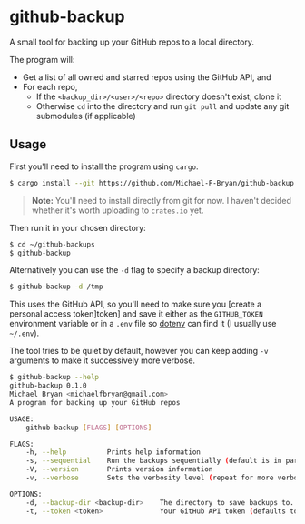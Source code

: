 # github-backup
A small tool for backing up your GitHub repos to a local directory.

The program will:

- Get a list of all owned and starred repos using the GitHub API, and
- For each repo,
  - If the `<backup_dir>/<user>/<repo>` directory doesn't exist, clone it
  - Otherwise `cd` into the directory and run `git pull` and update any
    git submodules (if applicable)


## Usage

First you'll need to install the program using `cargo`.

```bash
$ cargo install --git https://github.com/Michael-F-Bryan/github-backup
```

> **Note:** You'll need to install directly from git for now. I haven't
> decided whether it's worth uploading to `crates.io` yet.

Then run it in your chosen directory:

```bash
$ cd ~/github-backups
$ github-backup
```

Alternatively you can use the `-d` flag to specify a backup directory:

```bash
$ github-backup -d /tmp
```

This uses the GitHub API, so you'll need to make sure you [create a personal
access token]token] and save it either as the `GITHUB_TOKEN` environment 
variable or in a `.env` file so [dotenv] can find it (I usually use `~/.env`).

The tool tries to be quiet by default, however you can keep adding `-v` 
arguments to make it successively more verbose.


```bash
$ github-backup --help
github-backup 0.1.0
Michael Bryan <michaelfbryan@gmail.com>
A program for backing up your GitHub repos

USAGE:
    github-backup [FLAGS] [OPTIONS]

FLAGS:
    -h, --help          Prints help information
    -s, --sequential    Run the backups sequentially (default is in parallel)
    -V, --version       Prints version information
    -v, --verbose       Sets the verbosity level (repeat for more verbosity)

OPTIONS:
    -d, --backup-dir <backup-dir>    The directory to save backups to. [default: .]
    -t, --token <token>              Your GitHub API token (defaults to GITHUB_TOKEN env variable)
```


[dotenv]: https://docs.rs/dotenv
[token]: https://github.com/settings/tokens/new